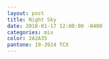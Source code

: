```yaml
---
layout: post
title: Night Sky
date: 2018-01-17 12:00:00 -0400
categories: mix
color: 2A2A35
pantone: 19-3924 TCX
---
```

